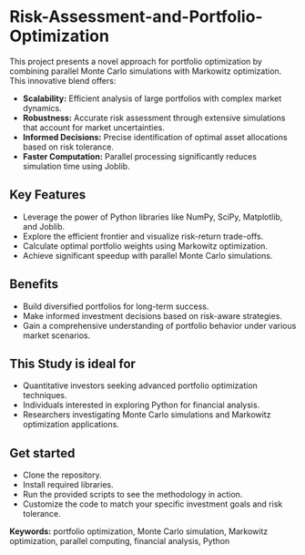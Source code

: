 # Risk-Assessment-and-Portfolio-Optimization
This project presents a novel approach for portfolio optimization by combining parallel Monte Carlo simulations with Markowitz optimization. This innovative blend offers:

 - **Scalability:** Efficient analysis of large portfolios with complex market dynamics.
 - **Robustness:** Accurate risk assessment through extensive simulations that account for market uncertainties.
 - **Informed Decisions:** Precise identification of optimal asset allocations based on risk tolerance.
 - **Faster Computation:** Parallel processing significantly reduces simulation time using Joblib.

## Key Features
 - Leverage the power of Python libraries like NumPy, SciPy, Matplotlib, and Joblib.
 - Explore the efficient frontier and visualize risk-return trade-offs.
 - Calculate optimal portfolio weights using Markowitz optimization.
 - Achieve significant speedup with parallel Monte Carlo simulations.

## Benefits
 - Build diversified portfolios for long-term success.
 - Make informed investment decisions based on risk-aware strategies.
 - Gain a comprehensive understanding of portfolio behavior under various market scenarios.

## This Study is ideal for
 - Quantitative investors seeking advanced portfolio optimization techniques.
 - Individuals interested in exploring Python for financial analysis.
 - Researchers investigating Monte Carlo simulations and Markowitz optimization applications.

## Get started
 - Clone the repository.
 - Install required libraries.
 - Run the provided scripts to see the methodology in action.
 - Customize the code to match your specific investment goals and risk tolerance.

**Keywords:** portfolio optimization, Monte Carlo simulation, Markowitz optimization, parallel computing, financial analysis, Python
